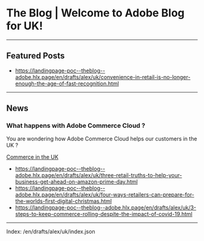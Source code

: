 # The Blog | Welcome to Adobe Blog for UK!

---

## Featured Posts

-   <https://landingpage-poc--theblog--adobe.hlx.page/en/drafts/alex/uk/convenience-in-retail-is-no-longer-enough-the-age-of-fast-recognition.html>


---

## News

### What happens with Adobe Commerce Cloud ?

You are wondering how Adobe Commerce Cloud helps our customers in the UK ?

[Commerce in the UK](https://blog.adobe.com/en/topics/commerce-in-uk.html)

-   <https://landingpage-poc--theblog--adobe.hlx.page/en/drafts/alex/uk/three-retail-truths-to-help-your-business-get-ahead-on-amazon-prime-day.html>
-   <https://landingpage-poc--theblog--adobe.hlx.page/en/drafts/alex/uk/four-ways-retailers-can-prepare-for-the-worlds-first-digital-christmas.html>
-   <https://landingpage-poc--theblog--adobe.hlx.page/en/drafts/alex/uk/3-steps-to-keep-commerce-rolling-despite-the-impact-of-covid-19.html>

---

Index: /en/drafts/alex/uk/index.json
